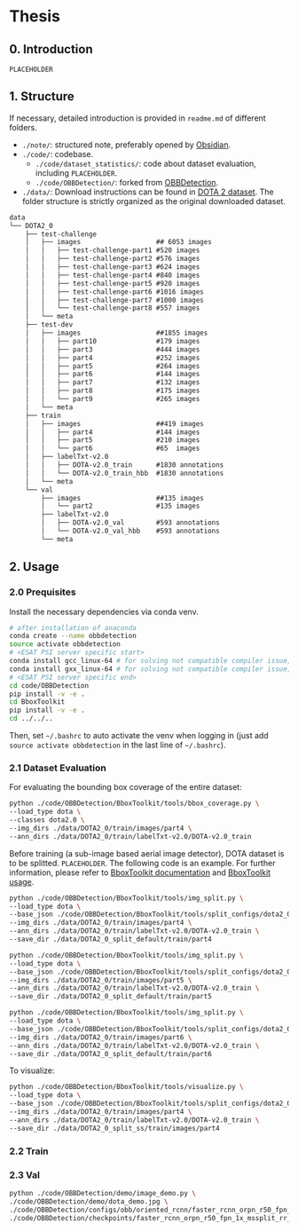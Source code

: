 # Thesis

## 0. Introduction

`PLACEHOLDER`

## 1. Structure

If necessary, detailed introduction is provided in `readme.md` of different folders. 

- `./note/`: structured note, preferably opened by [Obsidian](obsidian.md).
- `./code/`: codebase.
  - `./code/dataset_statistics/`: code about dataset evaluation, including `PLACEHOLDER`.
  - `./code/OBBDetection/`: forked from [OBBDetection](https://github.com/jbwang1997/OBBDetection).
- `./data/`: Download instructions can be found in [DOTA 2 dataset](https://captain-whu.github.io/DOTA/tasks.html). The folder structure is strictly organized as the original downloaded dataset.

```txt
data
└── DOTA2_0
    ├── test-challenge
    │   ├── images                   ## 6053 images
    │   │   ├── test-challenge-part1 #520 images
    │   │   ├── test-challenge-part2 #576 images
    │   │   ├── test-challenge-part3 #624 images
    │   │   ├── test-challenge-part4 #840 images
    │   │   ├── test-challenge-part5 #920 images
    │   │   ├── test-challenge-part6 #1016 images
    │   │   ├── test-challenge-part7 #1000 images
    │   │   └── test-challenge-part8 #557 images
    │   └── meta
    ├── test-dev
    │   ├── images                   ##1855 images
    │   │   ├── part10               #179 images
    │   │   ├── part3                #444 images
    │   │   ├── part4                #252 images
    │   │   ├── part5                #264 images
    │   │   ├── part6                #144 images
    │   │   ├── part7                #132 images
    │   │   ├── part8                #175 images
    │   │   └── part9                #265 images
    │   └── meta
    ├── train
    │   ├── images                   ##419 images
    │   │   ├── part4                #144 images
    │   │   ├── part5                #210 images
    │   │   └── part6                #65  images
    │   ├── labelTxt-v2.0
    │   │   ├── DOTA-v2.0_train      #1830 annotations
    │   │   └── DOTA-v2.0_train_hbb  #1830 annotations
    │   └── meta
    └── val
        ├── images                   ##135 images
        │   └── part2                #135 images
        ├── labelTxt-v2.0
        │   ├── DOTA-v2.0_val        #593 annotations
        │   └── DOTA-v2.0_val_hbb    #593 annotations
        └── meta
```

## 2. Usage

### 2.0 Prequisites

Install the necessary dependencies via conda venv. 

```bash
# after installation of anaconda
conda create --name obbdetection
source activate obbdetection
# <ESAT PSI server specific start>
conda install gcc_linux-64 # for solving not compatible compiler issue, in ESAT
conda install gxx_linux-64 # for solving not compatible compiler issue, in ESAT
# <ESAT PSI server specific end>
cd code/OBBDetection
pip install -v -e .
cd BboxToolkit
pip install -v -e . 
cd ../../..
```

Then, set `~/.bashrc` to auto activate the venv when logging in (just add `source activate obbdetection` in the last line of `~/.bashrc`).

### 2.1 Dataset Evaluation

For evaluating the bounding box coverage of the entire dataset:

```bash
python ./code/OBBDetection/BboxToolkit/tools/bbox_coverage.py \
--load_type dota \
--classes dota2.0 \
--img_dirs ./data/DOTA2_0/train/images/part4 \
--ann_dirs ./data/DOTA2_0/train/labelTxt-v2.0/DOTA-v2.0_train
```

Before training (a sub-image based aerial image detector), DOTA dataset is to be splitted. `PLACEHOLDER`. The following code is an example. For further information, please refer to [BboxToolkit documentation](./code/OBBDetection/BboxToolkit/README.md) and [BboxToolkit usage](./code/OBBDetection/BboxToolkit/USAGE.md).

```bash
python ./code/OBBDetection/BboxToolkit/tools/img_split.py \
--load_type dota \
--base_json ./code/OBBDetection/BboxToolkit/tools/split_configs/dota2_0/ss_train.json \
--img_dirs ./data/DOTA2_0/train/images/part4 \
--ann_dirs ./data/DOTA2_0/train/labelTxt-v2.0/DOTA-v2.0_train \
--save_dir ./data/DOTA2_0_split_default/train/part4

python ./code/OBBDetection/BboxToolkit/tools/img_split.py \
--load_type dota \
--base_json ./code/OBBDetection/BboxToolkit/tools/split_configs/dota2_0/ss_train.json \
--img_dirs ./data/DOTA2_0/train/images/part5 \
--ann_dirs ./data/DOTA2_0/train/labelTxt-v2.0/DOTA-v2.0_train \
--save_dir ./data/DOTA2_0_split_default/train/part5

python ./code/OBBDetection/BboxToolkit/tools/img_split.py \
--load_type dota \
--base_json ./code/OBBDetection/BboxToolkit/tools/split_configs/dota2_0/ss_train.json \
--img_dirs ./data/DOTA2_0/train/images/part6 \
--ann_dirs ./data/DOTA2_0/train/labelTxt-v2.0/DOTA-v2.0_train \
--save_dir ./data/DOTA2_0_split_default/train/part6
```

To visualize: 

```bash
python ./code/OBBDetection/BboxToolkit/tools/visualize.py \
--load_type dota \
--base_json ./code/OBBDetection/BboxToolkit/tools/split_configs/dota2_0/ss_train.json \
--img_dirs ./data/DOTA2_0/train/images/part4 \
--ann_dirs ./data/DOTA2_0/train/labelTxt-v2.0/DOTA-v2.0_train \
--save_dir ./data/DOTA2_0_split_ss/train/images/part4
```

### 2.2 Train

### 2.3 Val

```bash
python ./code/OBBDetection/demo/image_demo.py \
./code/OBBDetection/demo/dota_demo.jpg \
./code/OBBDetection/configs/obb/oriented_rcnn/faster_rcnn_orpn_r50_fpn_1x_ms_rr_dota10.py \
./code/OBBDetection/checkpoints/faster_rcnn_orpn_r50_fpn_1x_mssplit_rr_dota10_epoch12.pth
```
